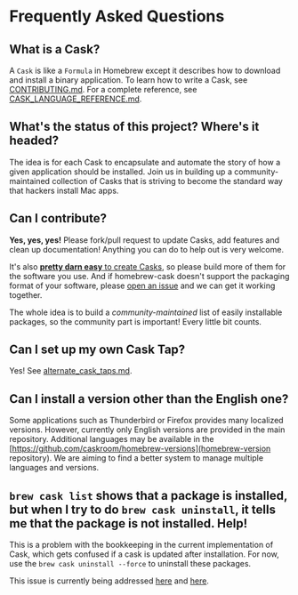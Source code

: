 # Frequently Asked Questions

## What is a Cask?

A `Cask` is like a `Formula` in Homebrew except it describes how to download and install a binary application. To learn how to write a Cask, see [CONTRIBUTING.md](../CONTRIBUTING.md). For a complete reference, see [CASK_LANGUAGE_REFERENCE.md](CASK_LANGUAGE_REFERENCE.md).

## What's the status of this project?  Where's it headed?

The idea is for each Cask to encapsulate and automate the story of how a given application should be installed. Join us in building up a community-maintained collection of Casks that is striving to become the standard way that hackers install Mac apps.

## Can I contribute?

__Yes, yes, yes!__ Please fork/pull request to update Casks, add features and clean up documentation! Anything you can do to help out is very welcome.

It's also [__pretty darn easy__ to create Casks](../CONTRIBUTING.md), so please build more of them for the software you use. And if homebrew-cask doesn't support the packaging format of your software, please [open an issue](https://github.com/caskroom/homebrew-cask/issues) and we can get it working together.

The whole idea is to build a _community-maintained_ list of easily installable packages, so the community part is important! Every little bit counts.

## Can I set up my own Cask Tap?

Yes! See [alternate_cask_taps.md](alternate_cask_taps.md).

## Can I install a version other than the English one?

Some applications such as Thunderbird or Firefox provides many localized versions. However, currently only English versions are provided in the main repository. Additional languages may be available in the [https://github.com/caskroom/homebrew-versions](homebrew-version repository). We are aiming to find a better system to manage multiple languages and versions.

## `brew cask list` shows that a package is installed, but when I try to do `brew cask uninstall`, it tells me that the package is not installed. Help!

This is a problem with the bookkeeping in the current implementation of Cask, which gets confused if a cask is updated after installation. For now, use the `brew cask uninstall --force` to uninstall these packages.

This issue is currently being addressed [here](https://github.com/caskroom/homebrew-cask/issues/4688) and [here](https://github.com/caskroom/homebrew-cask/issues/4678).

